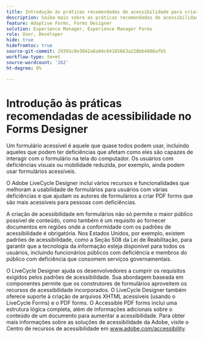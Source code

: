 ```yaml
---
title: Introdução às práticas recomendadas de acessibilidade para criar formulários no designer de formulários
description: Saiba mais sobre as práticas recomendadas de acessibilidade para usar o designer de formulários
feature: Adaptive Forms, Forms Designer
solution: Experience Manager, Experience Manager Forms
role: User, Developer
hide: true
hidefromtoc: true
source-git-commit: 29391c8e3042a8a04c64165663a228bb4886afb5
workflow-type: tm+mt
source-wordcount: '262'
ht-degree: 0%

---
```


# Introdução às práticas recomendadas de acessibilidade no Forms Designer

Um formulário acessível é aquele que quase todos podem usar, incluindo aqueles que podem ter deficiências que afetam como eles são capazes de interagir com o formulário na tela do computador. Os usuários com deficiências visuais ou mobilidade reduzida, por exemplo, ainda podem usar formulários acessíveis.

O Adobe LiveCycle Designer inclui vários recursos e funcionalidades que melhoram a usabilidade de formulários para usuários com várias deficiências e que ajudam os autores de formulários a criar PDF forms que são mais acessíveis para pessoas com deficiências.

A criação de acessibilidade em formulários não só permite o maior público possível de conteúdo, como também é um requisito ao fornecer documentos em regiões onde a conformidade com os padrões de acessibilidade é obrigatória. Nos Estados Unidos, por exemplo, existem padrões de acessibilidade, como a Seção 508 da Lei de Reabilitação, para garantir que a tecnologia da informação esteja disponível para todos os usuários, incluindo funcionários públicos com deficiência e membros do público com deficiência que consomem serviços governamentais.

O LiveCycle Designer ajuda os desenvolvedores a cumprir os requisitos exigidos pelos padrões de acessibilidade. Sua abordagem baseada em componentes permite que os construtores de formulários aproveitem os recursos de acessibilidade incorporados. O LiveCycle Designer também oferece suporte à criação de arquivos XHTML acessíveis (usando o LiveCycle Forms) e o PDF forms. O Accessible PDF forms inclui uma estrutura lógica completa, além de informações adicionais sobre o conteúdo de um documento para aumentar a acessibilidade.
Para obter mais informações sobre as soluções de acessibilidade da Adobe, visite o Centro de recursos de acessibilidade em www.adobe.com/accessibility.
